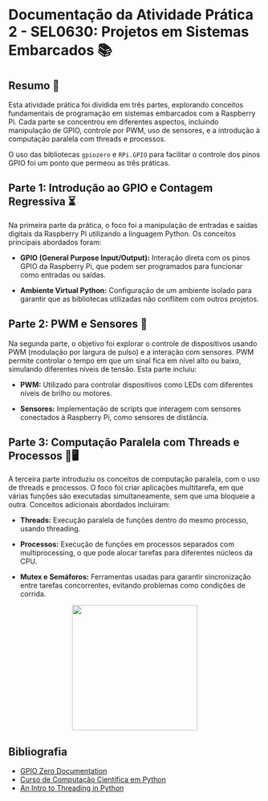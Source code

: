 # Documentação da Atividade Prática 2 - SEL0630: Projetos em Sistemas Embarcados 📚

## Resumo 📝

Esta atividade prática foi dividida em três partes, explorando conceitos fundamentais de programação em sistemas embarcados com a Raspberry Pi. Cada parte se concentrou em diferentes aspectos, incluindo manipulação de GPIO, controle por PWM, uso de sensores, e a introdução à computação paralela com threads e processos.

O uso das bibliotecas `gpiozero` e `RPi.GPIO` para facilitar o controle dos pinos GPIO foi um ponto que permeou as três práticas. 

## Parte 1: Introdução ao GPIO e Contagem Regressiva ⏳

Na primeira parte da prática, o foco foi a manipulação de entradas e saídas digitais da Raspberry Pi utilizando a linguagem Python. Os conceitos principais abordados foram:

- **GPIO (General Purpose Input/Output):** Interação direta com os pinos GPIO da Raspberry Pi, que podem ser programados para funcionar como entradas ou saídas.

- **Ambiente Virtual Python:** Configuração de um ambiente isolado para garantir que as bibliotecas utilizadas não conflitem com outros projetos.

## Parte 2: PWM e Sensores 📡

Na segunda parte, o objetivo foi explorar o controle de dispositivos usando PWM (modulação por largura de pulso) e a interação com sensores. PWM permite controlar o tempo em que um sinal fica em nível alto ou baixo, simulando diferentes níveis de tensão. Esta parte incluiu:

- **PWM:** Utilizado para controlar dispositivos como LEDs com diferentes níveis de brilho ou motores.

- **Sensores:** Implementação de scripts que interagem com sensores conectados à Raspberry Pi, como sensores de distância.

## Parte 3: Computação Paralela com Threads e Processos 🧵🖥️

A terceira parte introduziu os conceitos de computação paralela, com o uso de threads e processos. O foco foi criar aplicações multitarefa, em que várias funções são executadas simultaneamente, sem que uma bloqueie a outra. Conceitos adicionais abordados incluíram:

- **Threads:** Execução paralela de funções dentro do mesmo processo, usando threading.

- **Processos:** Execução de funções em processos separados com multiprocessing, o que pode alocar tarefas para diferentes núcleos da CPU.

- **Mutex e Semáforos:** Ferramentas usadas para garantir sincronização entre tarefas concorrentes, evitando problemas como condições de corrida.
<div align="center">
    <img src="./img/montagem3.gif" width="250" />
</div>

## Bibliografia
- [GPIO Zero Documentation](https://gpiozero.readthedocs.io/en/stable/)
- [Curso de Computação Científica em Python](https://computeel.org/LOM3260/)
- [An Intro to Threading in Python](https://realpython.com/intro-to-python-threading/)